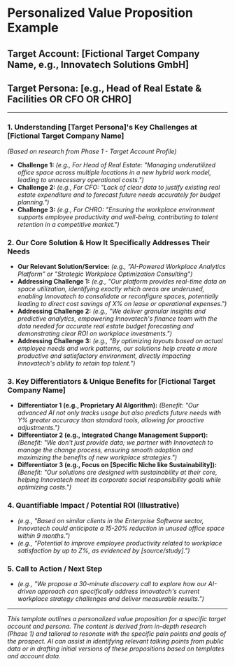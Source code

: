 # Personalized Value Proposition Example

## Target Account: [Fictional Target Company Name, e.g., Innovatech Solutions GmbH]
## Target Persona: [e.g., Head of Real Estate & Facilities OR CFO OR CHRO]

---

### 1. Understanding [Target Persona]'s Key Challenges at [Fictional Target Company Name]
*(Based on research from Phase 1 - Target Account Profile)*
* **Challenge 1:** *(e.g., For Head of Real Estate: "Managing underutilized office space across multiple locations in a new hybrid work model, leading to unnecessary operational costs.")*
* **Challenge 2:** *(e.g., For CFO: "Lack of clear data to justify existing real estate expenditure and to forecast future needs accurately for budget planning.")*
* **Challenge 3:** *(e.g., For CHRO: "Ensuring the workplace environment supports employee productivity and well-being, contributing to talent retention in a competitive market.")*

### 2. Our Core Solution & How It Specifically Addresses Their Needs
* **Our Relevant Solution/Service:** *(e.g., "AI-Powered Workplace Analytics Platform" or "Strategic Workplace Optimization Consulting")*
* **Addressing Challenge 1:** *(e.g., "Our platform provides real-time data on space utilization, identifying exactly which areas are underused, enabling Innovatech to consolidate or reconfigure spaces, potentially leading to direct cost savings of X% on lease or operational expenses.")*
* **Addressing Challenge 2:** *(e.g., "We deliver granular insights and predictive analytics, empowering Innovatech's finance team with the data needed for accurate real estate budget forecasting and demonstrating clear ROI on workplace investments.")*
* **Addressing Challenge 3:** *(e.g., "By optimizing layouts based on actual employee needs and work patterns, our solutions help create a more productive and satisfactory environment, directly impacting Innovatech's ability to retain top talent.")*

### 3. Key Differentiators & Unique Benefits for [Fictional Target Company Name]
* **Differentiator 1 (e.g., Proprietary AI Algorithm):** *(Benefit: "Our advanced AI not only tracks usage but also predicts future needs with Y% greater accuracy than standard tools, allowing for proactive adjustments.")*
* **Differentiator 2 (e.g., Integrated Change Management Support):** *(Benefit: "We don't just provide data; we partner with Innovatech to manage the change process, ensuring smooth adoption and maximizing the benefits of new workplace strategies.")*
* **Differentiator 3 (e.g., Focus on [Specific Niche like Sustainability]):** *(Benefit: "Our solutions are designed with sustainability at their core, helping Innovatech meet its corporate social responsibility goals while optimizing costs.")*

### 4. Quantifiable Impact / Potential ROI (Illustrative)
* *(e.g., "Based on similar clients in the Enterprise Software sector, Innovatech could anticipate a 15-20% reduction in unused office space within 9 months.")*
* *(e.g., "Potential to improve employee productivity related to workplace satisfaction by up to Z%, as evidenced by [source/study].")*

### 5. Call to Action / Next Step
* *(e.g., "We propose a 30-minute discovery call to explore how our AI-driven approach can specifically address Innovatech's current workplace strategy challenges and deliver measurable results.")*

---
*This template outlines a personalized value proposition for a specific target account and persona. The content is derived from in-depth research (Phase 1) and tailored to resonate with the specific pain points and goals of the prospect. AI can assist in identifying relevant talking points from public data or in drafting initial versions of these propositions based on templates and account data.*
